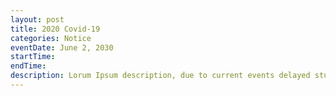 ```yaml
---
layout: post
title: 2020 Covid-19
categories: Notice
eventDate: June 2, 2030
startTime:
endTime:
description: Lorum Ipsum description, due to current events delayed stuff 
---
```

